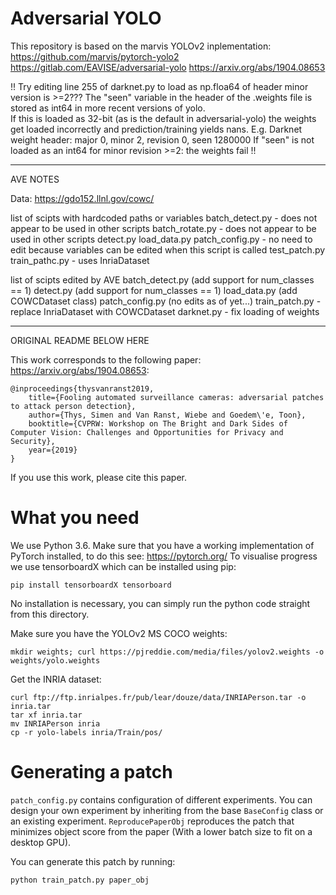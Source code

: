 # Adversarial YOLO
This repository is based on the marvis YOLOv2 inplementation: https://github.com/marvis/pytorch-yolo2
https://gitlab.com/EAVISE/adversarial-yolo
https://arxiv.org/abs/1904.08653


!!
Try editing line 255 of darknet.py to load as np.floa64 of header minor version is >=2???
The "seen" variable in the header of the .weights file is stored as int64 in more recent versions of yolo.  
If this is loaded as 32-bit (as is the default in adversarial-yolo) the weights get loaded incorrectly
and prediction/training yields nans.
E.g. Darknet  weight header: major 0, minor 2, revision 0, seen 1280000
If "seen" is not loaded as an int64 for minor revision >=2: the weights fail
!! 


----------
AVE NOTES

Data: https://gdo152.llnl.gov/cowc/

list of scipts with hardcoded paths or variables
	batch_detect.py - does not appear to be used in other scripts
	batch_rotate.py  - does not appear to be used in other scripts
	detect.py
	load_data.py
	patch_config.py - no need to edit because variables can be edited when this script is called
	test_patch.py
	train_pathc.py - uses InriaDataset
	


list of scipts edited by AVE
	batch_detect.py (add support for num_classes == 1)
	detect.py  (add support for num_classes == 1)
	load_data.py (add COWCDataset class)
	patch_config.py (no edits as of yet...)
	train_patch.py - replace InriaDataset with COWCDataset
	darknet.py - fix loading of weights
	
----------
ORIGINAL README BELOW HERE

This work corresponds to the following paper: https://arxiv.org/abs/1904.08653:
```
@inproceedings{thysvanranst2019,
    title={Fooling automated surveillance cameras: adversarial patches to attack person detection},
    author={Thys, Simen and Van Ranst, Wiebe and Goedem\'e, Toon},
    booktitle={CVPRW: Workshop on The Bright and Dark Sides of Computer Vision: Challenges and Opportunities for Privacy and Security},
    year={2019}
}
```

If you use this work, please cite this paper.

# What you need
We use Python 3.6.
Make sure that you have a working implementation of PyTorch installed, to do this see: https://pytorch.org/
To visualise progress we use tensorboardX which can be installed using pip:
```
pip install tensorboardX tensorboard
```
No installation is necessary, you can simply run the python code straight from this directory.

Make sure you have the YOLOv2 MS COCO weights:
```
mkdir weights; curl https://pjreddie.com/media/files/yolov2.weights -o weights/yolo.weights
```

Get the INRIA dataset:
```
curl ftp://ftp.inrialpes.fr/pub/lear/douze/data/INRIAPerson.tar -o inria.tar
tar xf inria.tar
mv INRIAPerson inria
cp -r yolo-labels inria/Train/pos/
```

# Generating a patch
`patch_config.py` contains configuration of different experiments. You can design your own experiment by inheriting from the base `BaseConfig` class or an existing experiment. `ReproducePaperObj` reproduces the patch that minimizes object score from the paper (With a lower batch size to fit on a desktop GPU).

You can generate this patch by running:
```
python train_patch.py paper_obj
```
